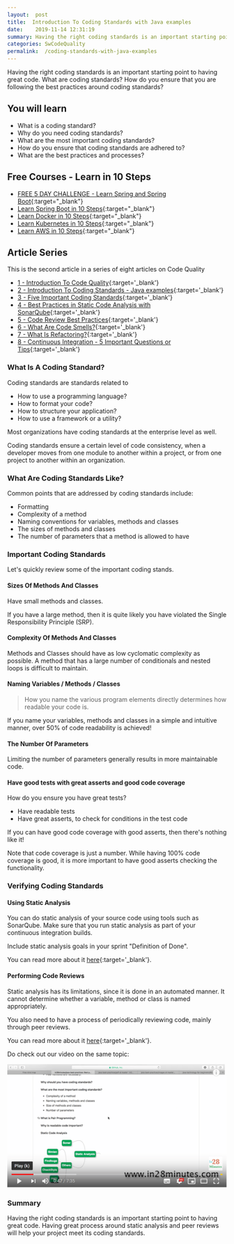 ```yaml
---
layout:  post
title:  Introduction To Coding Standards with Java examples
date:    2019-11-14 12:31:19
summary: Having the right coding standards is an important starting point to having great code. What are coding standards? How do you ensure that you are following the best practices around coding standards? 
categories: SwCodeQuality
permalink:  /coding-standards-with-java-examples
---
```


Having the right coding standards is an important starting point to having great code. What are coding standards? How do you ensure that you are following the best practices around coding standards? 
 
## You will learn
- What is a coding standard?
- Why do you need coding standards?
- What are the most important coding standards?
- How do you ensure that coding standards are adhered to? 
- What are the best practices and processes?

## Free Courses - Learn in 10 Steps

- [FREE 5 DAY CHALLENGE - Learn Spring and Spring Boot](https://links.in28minutes.com/SBT-Page-Top-LearningChallenge-SpringBoot){:target="_blank"}
- [Learn Spring Boot in 10 Steps](https://links.in28minutes.com/in28minutes-10steps-springboot){:target="_blank"}
- [Learn Docker in 10 Steps](https://links.in28minutes.com/in28minutes-10steps-docker){:target="_blank"}
- [Learn Kubernetes in 10 Steps](https://links.in28minutes.com/in28minutes-10steps-k8s){:target="_blank"}
- [Learn AWS in 10 Steps](https://links.in28minutes.com/in28minutes-10steps-aws-beanstalk){:target="_blank"}



## Article Series

This is the second article in a series of eight articles on Code Quality
- [1 - Introduction To Code Quality](/introduction-to-code-quality){:target='_blank'}
- [2 - Introduction To Coding Standards - Java examples](/coding-standards-with-java-examples){:target='_blank'}
- [3 - Five Important Coding Standards](/code-quality-five-important-coding-standards){:target='_blank'}
- [4 - Best Practices in Static Code Analysis with SonarQube](/static-code-analysis-and-code-quality-best-practices-sonarqube){:target='_blank'}
- [5 - Code Review Best Practices](/code-review-best-practices){:target='_blank'}
- [6 - What Are Code Smells?](/code-quality-code-smells){:target='_blank'}
- [7 - What Is Refactoring?](/code-quality-basics-introduction-to-refactoring){:target='_blank'}
- [8 - Continuous Integration - 5 Important Questions or Tips](/five-tips-on-continuous-integration-best-practices){:target='_blank'}


### What Is A Coding Standard?
Coding standards are standards related to 
- How to use a programming language?
- How to format your code?
- How to structure your application?
- How to use a framework or a utility?

Most organizations have coding standards at the enterprise level as well. 

Coding standards ensure a certain level of code consistency, when a developer moves from one module to another within a project, or from one project to another within an organization. 

### What Are Coding Standards Like?

Common points that are addressed by coding standards include:
* Formatting
* Complexity of a method
* Naming conventions for variables, methods and classes
* The sizes of methods and classes
* The number of parameters that a method is allowed to have

### Important Coding Standards

Let's quickly review some of the important coding stands.

#### Sizes Of Methods And Classes    

Have small methods and classes.

If you have a large method, then it is quite likely you have violated the Single Responsibility Principle (SRP). 

#### Complexity Of Methods And Classes

Methods and Classes should have as low cyclomatic complexity as possible. A method that has a large number of conditionals and nested loops is difficult to maintain.

#### Naming Variables / Methods / Classes

> How you name the various program elements directly determines how readable your code is. 

If you name your variables, methods and classes in a simple and intuitive manner, over 50% of code readability is achieved!

#### The Number Of Parameters

Limiting the number of parameters generally results in more maintainable code.

#### Have good tests with great asserts and good code coverage

How do you ensure you have great tests? 
- Have readable tests
- Have great asserts, to check for conditions in the test code

If you can have good code coverage with good asserts, then there's nothing like it! 

Note that code coverage is just a number. While having 100% code coverage is good, it is more important to have good asserts checking the functionality.

### Verifying Coding Standards

#### Using Static Analysis

You can do static analysis of your source code using tools such as SonarQube. Make sure that you run static analysis as part of your continuous integration builds.

Include static analysis goals in your sprint "Definition of Done".

You can read more about it [here](/static-code-analysis-and-code-quality-best-practices-sonarqube){:target='_blank'}.

#### Performing Code Reviews

Static analysis has its limitations, since it is done in an automated manner. It cannot determine whether a variable, method or class is named appropriately. 

You also need to have a process of periodically reviewing code, mainly through peer reviews. 

You can read more about it [here](/code-review-best-practices){:target='_blank'}.

Do check out our video on the same topic:

[![image info](images/Capture-105-01.png)](https://www.youtube.com/watch?v=XRKDpQ3b27M)

### Summary

Having the right coding standards is an important starting point to having great code. Having great process around static analysis and peer reviews will help your project meet its coding standards. 

